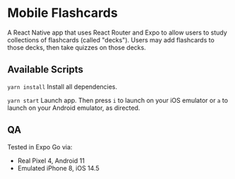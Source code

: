 # Mobile Flashcards

A React Native app that uses React Router and Expo to allow users to study collections of flashcards (called "decks"). Users may add flashcards to those decks, then take quizzes on those decks.

## Available Scripts

`yarn install`
Install all dependencies.

`yarn start`
Launch app. Then press `i` to launch on your iOS emulator or `a` to launch on your Android emulator, as directed.

## QA

Tested in Expo Go via:
- Real Pixel 4, Android 11
- Emulated iPhone 8, iOS 14.5
